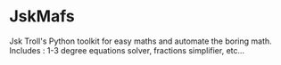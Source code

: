 # JskMafs
Jsk Troll's Python toolkit for easy maths and automate the boring math. Includes : 1-3 degree equations solver, fractions simplifier, etc...

